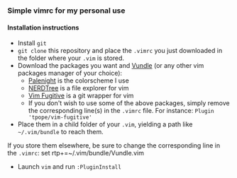 ### Simple vimrc for my personal use

#### Installation instructions
- Install `git`
- `git clone` this repository and place the `.vimrc` you just downloaded in the folder where your `.vim` is stored.
- Download the packages you want and [Vundle](https://github.com/VundleVim/Vundle.vim) (or any other vim packages manager of your choice):
  - [Palenight](https://github.com/drewtempelmeyer/palenight.vim) is the colorscheme I use
  - [NERDTree](https://github.com/preservim/nerdtree) is a file explorer for vim
  - [Vim Fugitive](https://github.com/tpope/vim-fugitive) is a git wrapper for vim
  - If you don't wish to use some of the above packages, simply remove the corresponding line(s) in the `.vimrc` file. For instance:
      `Plugin 'tpope/vim-fugitive'`
- Place them in a child folder of your `.vim`, yielding a path like `~/.vim/bundle` to reach them. 

If you store them elsewhere, be sure to change the corresponding line in the `.vimrc`:
      set rtp+=~/.vim/bundle/Vundle.vim
- Launch `vim` and run `:PluginInstall`
